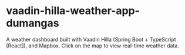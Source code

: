 # vaadin-hilla-weather-app-dumangas
A weather dashboard built with Vaadin Hilla (Spring Boot + TypeScript [React]), and Mapbox. Click on the map to view real-time weather data.
